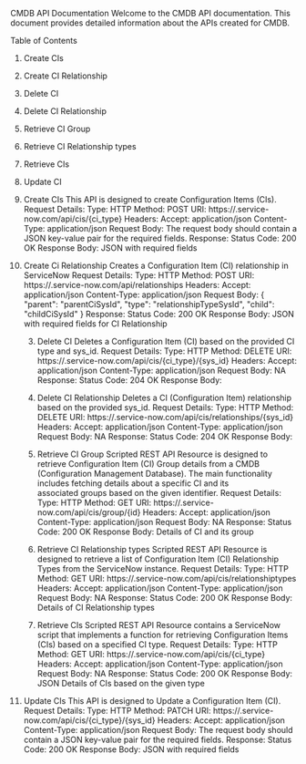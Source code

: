 CMDB API Documentation
Welcome to the CMDB API documentation. This document provides detailed information about the APIs created for CMDB.

Table of Contents
1. Create CIs
2. Create CI Relationship
3. Delete CI
4. Delete CI Relationship
5. Retrieve CI Group
6. Retrieve CI Relationship types
7. Retrieve CIs
8. Update CI

1. Create CIs
  This API is designed to create Configuration Items (CIs).
  Request Details:
    Type: HTTP
    Method: POST
    URI: https://<service-now-domain>.service-now.com/api/cis/{ci_type}
    Headers:
     Accept: application/json
     Content-Type: application/json
  Request Body:
    The request body should contain a JSON key-value pair for the required fields.
  Response:
    Status Code: 200 OK
    Response Body: JSON with required fields

2. Create Ci Relationship
   Creates a Configuration Item (CI) relationship in ServiceNow
    Request Details:
    Type: HTTP
    Method: POST
    URI: https://<service-now-domain>.service-now.com/api/relationships
    Headers:
     Accept: application/json
     Content-Type: application/json
    Request Body:
      {
       "parent": "parentCiSysId",
       "type": "relationshipTypeSysId",
       "child": "childCiSysId"
      }
    Response:
      Status Code: 200 OK
      Response Body: JSON with required fields for CI Relationship

   3. Delete CI
   Deletes a Configuration Item (CI) based on the provided CI type and sys_id.
    Request Details:
    Type: HTTP
    Method: DELETE
    URI: https://<service-now-domain>.service-now.com/api/cis/{ci_type}/{sys_id}
    Headers:
     Accept: application/json
     Content-Type: application/json
    Request Body: NA
    Response:
      Status Code: 204 OK
      Response Body:

   4. Delete CI Relationship
   Deletes a CI (Configuration Item) relationship based on the provided sys_id.
    Request Details:
    Type: HTTP
    Method: DELETE
    URI: https://<service-now-domain>.service-now.com/api/cis/relationships/{sys_id}
    Headers:
     Accept: application/json
     Content-Type: application/json
    Request Body: NA
    Response:
      Status Code: 204 OK
      Response Body:

   5. Retrieve CI Group
   Scripted REST API Resource is designed to retrieve Configuration Item (CI) Group details from a CMDB (Configuration Management Database). The main functionality includes fetching details about a specific CI and its   
   associated groups based on the given identifier.
    Request Details:
    Type: HTTP
    Method: GET
    URI: https://<service-now-domain>.service-now.com/api/cis/group/{id}
    Headers:
     Accept: application/json
     Content-Type: application/json
    Request Body: NA
    Response:
      Status Code: 200 OK
      Response Body: Details of CI and its group

   6. Retrieve CI Relationship types
   Scripted REST API Resource is designed to retrieve a list of Configuration Item (CI) Relationship Types from the ServiceNow instance.
    Request Details:
    Type: HTTP
    Method: GET
    URI: https://<service-now-domain>.service-now.com/api/cis/relationshiptypes
    Headers:
     Accept: application/json
     Content-Type: application/json
    Request Body: NA
    Response:
      Status Code: 200 OK
      Response Body: Details of CI Relationship types

    7. Retrieve CIs
   Scripted REST API Resource contains a ServiceNow script that implements a function for retrieving Configuration Items (CIs) based on a specified CI type.
    Request Details:
    Type: HTTP
    Method: GET
    URI: https://<service-now-domain>.service-now.com/api/cis/{ci_type}
    Headers:
     Accept: application/json
     Content-Type: application/json
    Request Body: NA
    Response:
      Status Code: 200 OK
      Response Body: JSON Details of CIs based on the given type

  8. Update CIs
    This API is designed to Update a Configuration Item (CI).
    Request Details:
      Type: HTTP
      Method: PATCH
      URI: https://<service-now-domain>.service-now.com/api/cis/{ci_type}/{sys_id}
      Headers:
       Accept: application/json
       Content-Type: application/json
    Request Body:
      The request body should contain a JSON key-value pair for the required fields.
    Response:
      Status Code: 200 OK
      Response Body: JSON with required fields
